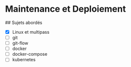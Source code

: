 # Maintenance et Deploiement

## Sujets abordés

- [x] Linux et multipass
- [ ] git
- [ ] git-flow
- [ ] docker
- [ ] docker-compose
- [ ] kubernetes

